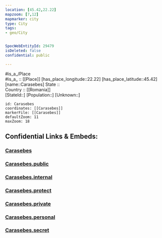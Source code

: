 ```yaml
---
location: [45.42,22.22] 
mapzoom: [7,12] 
mapmarker: city 
type: City
tags:
- geo/City


SpocWebEntityId: 29479
isDeleted: false
confidential: public

---
```

#is_a_/Place  
#is_a_ :: [[Place]] 
[has_place_longitude::22.22] 
[has_place_latitude::45.42] 
[name::Carasebes] 
State ::  
Country :: [[Romania]]  
[StateId::] 
[Population::] 
[Unknown::] 


```leaflet
id: Carasebes
coordinates: [[Carasebes]] 
markerFile: [[Carasebes]] 
defaultZoom: 11 
maxZoom: 18
```


## Confidential Links & Embeds: 

### [Carasebes](/_Standards/Earth/Continent/Europe/Europe~East/Romania/Regions~Romania/Romania~Vest/Caras-Severin/City/Carasebes.md) 

### [Carasebes.public](/_public/Earth/Continent/Europe/Europe~East/Romania/Regions~Romania/Romania~Vest/Caras-Severin/City/Carasebes.public.md) 

### [Carasebes.internal](/_internal/Earth/Continent/Europe/Europe~East/Romania/Regions~Romania/Romania~Vest/Caras-Severin/City/Carasebes.internal.md) 

### [Carasebes.protect](/_protect/Earth/Continent/Europe/Europe~East/Romania/Regions~Romania/Romania~Vest/Caras-Severin/City/Carasebes.protect.md) 

### [Carasebes.private](/_private/Earth/Continent/Europe/Europe~East/Romania/Regions~Romania/Romania~Vest/Caras-Severin/City/Carasebes.private.md) 

### [Carasebes.personal](/_personal/Earth/Continent/Europe/Europe~East/Romania/Regions~Romania/Romania~Vest/Caras-Severin/City/Carasebes.personal.md) 

### [Carasebes.secret](/_secret/Earth/Continent/Europe/Europe~East/Romania/Regions~Romania/Romania~Vest/Caras-Severin/City/Carasebes.secret.md)

